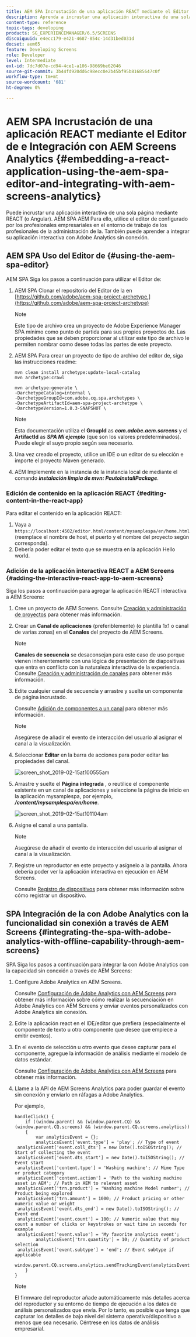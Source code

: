 ```yaml
---
title: AEM SPA Incrustación de una aplicación REACT mediante el Editor de e Integración con AEM Screens Analytics
description: Aprenda a incrustar una aplicación interactiva de una sola página mediante REACT (o Angular AEM SPA) utilizando el editor de páginas de la aplicación de la interfaz de usuario de.
content-type: reference
topic-tags: developing
products: SG_EXPERIENCEMANAGER/6.5/SCREENS
discoiquuid: e4ecc179-e421-4687-854c-14d31bed031d
docset: aem65
feature: Developing Screens
role: Developer
level: Intermediate
exl-id: 7dc7d07e-cd94-4ce1-a106-98669be62046
source-git-commit: 3b44fd920dd6c98ecc0e2b45bf95b81685647c0f
workflow-type: tm+mt
source-wordcount: '681'
ht-degree: 0%

---
```


# AEM SPA Incrustación de una aplicación REACT mediante el Editor de e Integración con AEM Screens Analytics {#embedding-a-react-application-using-the-aem-spa-editor-and-integrating-with-aem-screens-analytics}

Puede incrustar una aplicación interactiva de una sola página mediante REACT (o Angular). AEM SPA AEM Para ello, utilice el editor de configurado por los profesionales empresariales en el entorno de trabajo de los profesionales de la administración de la. También puede aprender a integrar su aplicación interactiva con Adobe Analytics sin conexión.

## AEM SPA Uso del Editor de {#using-the-aem-spa-editor}

AEM SPA Siga los pasos a continuación para utilizar el Editor de:

1. AEM SPA Clonar el repositorio del Editor de la en [https://github.com/adobe/aem-spa-project-archetype.](https://github.com/adobe/aem-spa-project-archetype)

   >[!NOTE]
   >
   >Este tipo de archivo crea un proyecto de Adobe Experience Manager SPA mínimo como punto de partida para sus propios proyectos de. Las propiedades que se deben proporcionar al utilizar este tipo de archivo le permiten nombrar como desee todas las partes de este proyecto.

1. AEM SPA Para crear un proyecto de tipo de archivo del editor de, siga las instrucciones readme:

   ```
   mvn clean install archetype:update-local-catalog
   mvn archetype:crawl
   
   mvn archetype:generate \
   -DarchetypeCatalog=internal \
   -DarchetypeGroupId=com.adobe.cq.spa.archetypes \
   -DarchetypeArtifactId=aem-spa-project-archetype \
   -DarchetypeVersion=1.0.3-SNAPSHOT \
   ```

   >[!NOTE]
   >
   >Esta documentación utiliza el **GroupId** as ***com.adobe.aem.screens*** y el **ArtifactId** as ***SPA Mi ejemplo*** (que son los valores predeterminados). Puede elegir el suyo propio según sea necesario.

1. Una vez creado el proyecto, utilice un IDE o un editor de su elección e importe el proyecto Maven generado.
1. AEM Implemente en la instancia de la instancia local de mediante el comando ***instalación limpia de mvn: PautoInstallPackage***.

### Edición de contenido en la aplicación REACT {#editing-content-in-the-react-app}

Para editar el contenido en la aplicación REACT:

1. Vaya a `https://localhost:4502/editor.html/content/mysamplespa/en/home.html` (reemplace el nombre de host, el puerto y el nombre del proyecto según corresponda).
1. Debería poder editar el texto que se muestra en la aplicación Hello world.

### Adición de la aplicación interactiva REACT a AEM Screens {#adding-the-interactive-react-app-to-aem-screens}

Siga los pasos a continuación para agregar la aplicación REACT interactiva a AEM Screens:

1. Cree un proyecto de AEM Screens. Consulte [Creación y administración de proyectos](creating-a-screens-project.md) para obtener más información.
1. Crear un **Canal de aplicaciones** (preferiblemente) (o plantilla 1x1 o canal de varias zonas) en el **Canales** del proyecto de AEM Screens.

   >[!NOTE]
   >**Canales de secuencia** se desaconsejan para este caso de uso porque vienen inherentemente con una lógica de presentación de diapositivas que entra en conflicto con la naturaleza interactiva de la experiencia.
   >Consulte [Creación y administración de canales](managing-channels.md) para obtener más información.

1. Edite cualquier canal de secuencia y arrastre y suelte un componente de página incrustado.

   Consulte [Adición de componentes a un canal](adding-components-to-a-channel.md) para obtener más información.

   >[!NOTE]
   >
   >Asegúrese de añadir el evento de interacción del usuario al asignar el canal a la visualización.

1. Seleccionar **Editar** en la barra de acciones para poder editar las propiedades del canal.

   ![screen_shot_2019-02-15at100555am](assets/screen_shot_2019-02-15at100555am.png)

1. Arrastre y suelte el **Página integrada** , o reutilice el componente existente en un canal de aplicaciones y seleccione la página de inicio en la aplicación mysamplespa, por ejemplo, ***/content/mysamplespa/en/home***.

   ![screen_shot_2019-02-15at101104am](assets/screen_shot_2019-02-15at101104am.png)

1. Asigne el canal a una pantalla.

   >[!NOTE]
   >Asegúrese de añadir el evento de interacción del usuario al asignar el canal a la visualización.

1. Registre un reproductor en este proyecto y asígnelo a la pantalla. Ahora debería poder ver la aplicación interactiva en ejecución en AEM Screens.

   Consulte [Registro de dispositivos](device-registration.md) para obtener más información sobre cómo registrar un dispositivo.

## SPA Integración de la con Adobe Analytics con la funcionalidad sin conexión a través de AEM Screens {#integrating-the-spa-with-adobe-analytics-with-offline-capability-through-aem-screens}

SPA Siga los pasos a continuación para integrar la con Adobe Analytics con la capacidad sin conexión a través de AEM Screens:

1. Configure Adobe Analytics en AEM Screens.

   Consulte [Configuración de Adobe Analytics con AEM Screens](configuring-adobe-analytics-aem-screens.md) para obtener más información sobre cómo realizar la secuenciación en Adobe Analytics con AEM Screens y enviar eventos personalizados con Adobe Analytics sin conexión.

1. Edite la aplicación react en el IDE/editor que prefiera (especialmente el componente de texto u otro componente que desee que empiece a emitir eventos).
1. En el evento de selección u otro evento que desee capturar para el componente, agregue la información de análisis mediante el modelo de datos estándar.

   Consulte [Configuración de Adobe Analytics con AEM Screens](configuring-adobe-analytics-aem-screens.md) para obtener más información.

1. Llame a la API de AEM Screens Analytics para poder guardar el evento sin conexión y enviarlo en ráfagas a Adobe Analytics.

   Por ejemplo,

   ```
   handleClick() {
       if ((window.parent) && (window.parent.CQ) && (window.parent.CQ.screens) && (window.parent.CQ.screens.analytics))
       {
           var analyticsEvent = {};
           analyticsEvent['event.type'] = 'play'; // Type of event
    analyticsEvent['event.coll_dts'] = new Date().toISOString(); // Start of collecting the event
    analyticsEvent['event.dts_start'] = new Date().toISOString(); // Event start
    analyticsEvent['content.type'] = 'Washing machine'; // Mime Type or product category
    analyticsEvent['content.action'] = 'Path to the washing machine asset in AEM'; // Path in AEM to relevant asset
    analyticsEvent['trn.product'] = 'Washing machine Model number'; // Product being explored
    analyticsEvent['trn.amount'] = 1000; // Product pricing or other numeric value or weight
    analyticsEvent['event.dts_end'] = new Date().toISOString(); // Event end
    analyticsEvent['event.count'] = 100; // Numeric value that may count a number of clicks or keystrokes or wait time in seconds for example
    analyticsEvent['event.value'] = 'My favorite analytics event';
           analyticsEvent['trn.quantity'] = 10; // Quantity of product selection
    analyticsEvent['event.subtype'] = 'end'; // Event subtype if applicable
    window.parent.CQ.screens.analytics.sendTrackingEvent(analyticsEvent);
       }
   }
   ```

   >[!NOTE]
   >
   >El firmware del reproductor añade automáticamente más detalles acerca del reproductor y su entorno de tiempo de ejecución a los datos de análisis personalizados que envía. Por lo tanto, es posible que tenga que capturar los detalles de bajo nivel del sistema operativo/dispositivo a menos que sea necesario. Céntrese en los datos de análisis empresarial.
